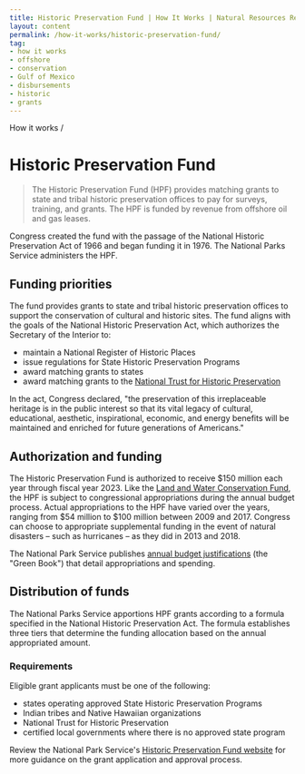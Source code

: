```yaml
---
title: Historic Preservation Fund | How It Works | Natural Resources Revenue Data
layout: content
permalink: /how-it-works/historic-preservation-fund/
tag:
- how it works
- offshore
- conservation
- Gulf of Mexico
- disbursements
- historic
- grants
---
```


<custom-link to="/how-it-works/" className="breadcrumb link-charlie">How it works</custom-link> /
# Historic Preservation Fund

> The Historic Preservation Fund (HPF) provides matching grants to state and tribal historic preservation offices to pay for surveys, training, and grants. The HPF is funded by revenue from offshore oil and gas leases.

Congress created the fund with the passage of the National Historic Preservation Act of 1966 and began funding it in 1976. The National Parks Service administers the HPF.

## Funding priorities
The fund provides grants to state and tribal historic preservation offices to support the conservation of cultural and historic sites. The fund aligns with the goals of the National Historic Preservation Act, which authorizes the Secretary of the Interior to:

- maintain a National Register of Historic Places
- issue regulations for State Historic Preservation Programs
- award matching grants to states
- award matching grants to the [National Trust for Historic Preservation](https://savingplaces.org/)

In the act, Congress declared, "the preservation of this irreplaceable heritage is in the public interest so that its vital legacy of cultural, educational, aesthetic, inspirational, economic, and energy benefits will be maintained and enriched for future generations of Americans."

## Authorization and funding
The Historic Preservation Fund is <glossary-term termKey="authorization">authorized</glossary-term> to receive $150 million each year through fiscal year 2023. Like the [Land and Water Conservation Fund](/how-it-works/land-and-water-conservation-fund), the HPF is subject to congressional appropriations during the annual budget process. Actual appropriations to the HPF have varied over the years, ranging from $54 million to $100 million between 2009 and 2017. Congress can choose to appropriate supplemental funding in the event of natural disasters – such as hurricanes – as they did in 2013 and 2018.

The National Park Service publishes [annual budget justifications](https://www.nps.gov/aboutus/budget.htm) (the "Green Book") that detail appropriations and spending.

## Distribution of funds
The National Parks Service apportions HPF grants according to a formula specified in the National Historic Preservation Act. The formula establishes three tiers that determine the funding allocation based on the annual appropriated amount.

### Requirements

Eligible grant applicants must be one of the following:

- states operating approved State Historic Preservation Programs
- Indian tribes and Native Hawaiian organizations
- National Trust for Historic Preservation
- certified local governments where there is no approved state program

Review the National Park Service's [Historic Preservation Fund website](https://www.nps.gov/preservation-grants/) for more guidance on the grant application and approval process.
